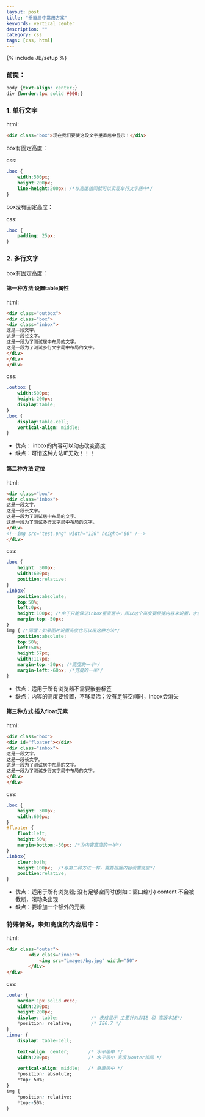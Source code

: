 ```yaml
---
layout: post
title: "垂直居中常用方案"
keywords: vertical center
description: ""
category: css
tags: [css, html]
---
```

{% include JB/setup %}

### 前提：

```css
body {text-align: center;}
div {border:1px solid #000;}
```

### 1. 单行文字
html:

```html
<div class="box">现在我们要使这段文字垂直居中显示！</div>
```

<!-- more -->

box有固定高度：

css:

```css
.box {
    width:500px;
    height:200px;
    line-height:200px; /*与高度相同就可以实现单行文字居中*/
}
```

box没有固定高度：

css:

```css
.box {
    padding: 25px;
}
```

### 2. 多行文字
box有固定高度：
#### 第一种方法 设置table属性
html:

```html
<div class="outbox">
<div class="box">
<div class="inbox">
这是一段文字。
这是一段长文字。
这是一段为了测试居中布局的文字。
这是一段为了测试多行文字局中布局的文字。
</div>
</div>
</div>
```

css:

```css
.outbox {
    width:500px;
    height:200px;
    display:table;
}
.box {
    display:table-cell;
    vertical-align: middle;
}
```

- 优点： inbox的内容可以动态改变高度 <br>
- 缺点：可惜这种方法IE无效！！！

#### 第二种方法 定位
html:

```html
<div class="box">
<div class="inbox">
这是一段文字。
这是一段长文字。
这是一段为了测试居中布局的文字。
这是一段为了测试多行文字局中布局的文字。
</div>
<!--img src="test.png" width="120" height="60" /-->
</div>
```

css:

```css
.box {
    height: 300px;
    width:600px;
    position:relative;
}
.inbox{
    position:absolute;
    top:50%;
    left:0px;
    height:100px; /*由于只能保证inbox垂直居中，所以这个高度要根据内容来设置，才能保证内容看起来居中*/
    margin-top:-50px;
}
img { /*同理：如果图片设置高度也可以用这种方法*/
    position:absolute;
    top:50%;
    left:50%;
    height:57px;
    width:117px;
    margin-top:-30px; /*高度的一半*/
    margin-left:-60px; /*宽度的一半*/
}
```

- 优点：适用于所有浏览器不需要嵌套标签 <br>
- 缺点：内容的高度要设置，不够灵活；没有足够空间时，inbox会消失

#### 第三种方式 插入float元素
html:

```html
<div class="box">
<div id="floater"></div>
<div class="inbox">
这是一段文字。
这是一段长文字。
这是一段为了测试居中布局的文字。
这是一段为了测试多行文字局中布局的文字。
</div>
</div>
```

css:

```css
.box {
    height: 300px;
    width:600px;
}
#floater {
    float:left;
    height:50%;
    margin-bottom:-50px; /*为内容高度的一半*/
}
.inbox{
    clear:both;
    height:100px;  /*与第二种方法一样，需要根据内容设置高度*/
    position:relative;
}
```

- 优点：适用于所有浏览器; 没有足够空间时(例如：窗口缩小) content 不会被截断，滚动条出现 
- 缺点：要增加一个额外的元素

### 特殊情况，未知高度的内容居中：
html:

```html
<div class="outer">
        <div class="inner">
            <img src="images/bg.jpg" width="50">
        </div>
</div>
```

css:

```css
.outer {
    border:1px solid #ccc;
    width:200px;
    height:200px;
    display: table;            /* 表格显示 主要针对非IE 和 高版本IE*/
    *position: relative;       /* IE6.7 */
}
.inner {
    display: table-cell;      

    text-align: center;       /* 水平居中 */
    width:200px;              /* 水平居中 宽度与outer相同 */

    vertical-align: middle;   /* 垂直居中 */
    *position: absolute;    
    *top: 50%;
}
img {
    *position: relative;
    *top:-50%;
}
```
